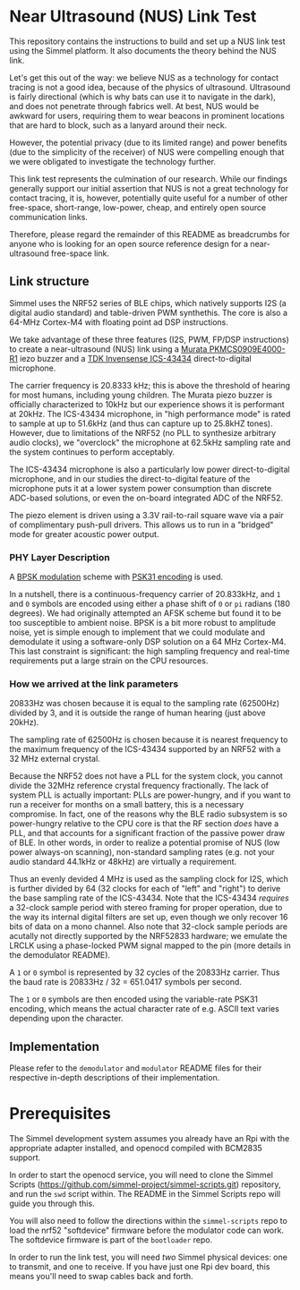 # Near Ultrasound (NUS) Link Test

This repository contains the instructions to build and set up a NUS link test using
the Simmel platform. It also documents the theory behind the NUS link.

Let's get this out of the way: we believe NUS as a technology for
contact tracing is not a good idea, because of the physics of
ultrasound. Ultrasound is fairly directional (which is why bats can
use it to navigate in the dark), and does not penetrate through
fabrics well. At best, NUS would be awkward for users, requiring
them to wear beacons in prominent locations that are hard to block,
such as a lanyard around their neck. 

However, the potential privacy (due to its limited range) and power
benefits (due to the simplicity of the receiver) of NUS were
compelling enough that we were obligated to investigate the technology
further.

This link test represents the culmination of our research. While our
findings generally support our initial assertion that NUS is not a
great technology for contact tracing, it is, however, potentially
quite useful for a number of other free-space, short-range, low-power,
cheap, and entirely open source communication links.

Therefore, please regard the remainder of this README as breadcrumbs
for anyone who is looking for an open source reference design for a
near-ultrasound free-space link.


## Link structure

Simmel uses the NRF52 series of BLE chips, which natively supports I2S
(a digital audio standard) and table-driven PWM synthethis. The core
is also a 64-MHz Cortex-M4 with floating point ad DSP instructions.

We take advantage of these three features (I2S, PWM,
FP/DSP instructions) to create a near-ultrasound (NUS) link using a
[Murata PKMCS0909E4000-R1](https://www.murata.com/en-us/api/pdfdownloadapi?cate=&partno=PKMCS0909E4000-R1)
iezo buzzer and a [TDK Invensense ICS-43434](https://invensense.tdk.com/products/ics-43434/)
direct-to-digital microphone.

The carrier frequency is 20.8333 kHz; this is above the threshold of
hearing for most humans, including young children. The Murata piezo
buzzer is officially characterized to 10kHz but our experience shows
it is performant at 20kHz. The ICS-43434 microphone, in "high
performance mode" is rated to sample at up to 51.6kHz (and thus can
capture up to 25.8kHZ tones). However, due to limitations of the NRF52
(no PLL to synthesize arbitrary audio clocks), we "overclock" the
microphone at 62.5kHz sampling rate and the system continues to
perform acceptably.

The ICS-43434 microphone is also a particularly low power
direct-to-digital microphone, and in our studies the direct-to-digital
feature of the microphone puts it at a lower system power consumption
than discrete ADC-based solutions, or even the on-board integrated ADC
of the NRF52.

The piezo element is driven using a 3.3V rail-to-rail square wave
via a pair of complimentary push-pull drivers. This allows us to run
in a "bridged" mode for greater acoustic power output. 

### PHY Layer Description

A [BPSK
modulation](http://www.arrl.org/files/file/Technology/tis/info/pdf/x9907003.pdf)
scheme with [PSK31
encoding](http://www.arrl.org/files/file/Technology/tis/info/pdf/x9907003.pdf)
is used.

In a nutshell, there is a continuous-frequency carrier of 20.833kHz,
and `1` and `0` symbols are encoded using either a phase shift of `0`
or `pi` radians (180 degrees). We had originally attempted an AFSK
scheme but found it to be too susceptible to ambient noise. BPSK is
a bit more robust to amplitude noise, yet is simple enough to implement
that we could modulate and demodulate it using a software-only DSP solution
on a 64 MHz Cortex-M4. This last constraint is significant: the high sampling
frequency and real-time requirements put a large strain on the CPU resources.

### How we arrived at the link parameters

20833Hz was chosen because it is equal to the sampling rate (62500Hz) divided by 3,
and it is outside the range of human hearing (just above 20kHz).

The sampling rate of 62500Hz is chosen because it is nearest frequency
to the maximum frequency of the ICS-43434 supported by an NRF52 with a
32 MHz external crystal.

Because the NRF52 does not have a PLL for the system clock, you cannot
divide the 32MHz reference crystal frequency fractionally. The lack of
system PLL is actually important: PLLs are power-hungry, and if you
want to run a receiver for months on a small battery, this is a
necessary compromise. In fact, one of the reasons why the BLE radio
subsystem is so power-hungry relative to the CPU core is that the RF
section _does_ have a PLL, and that accounts for a significant
fraction of the passive power draw of BLE. In other words, in order to
realize a potential promise of NUS (low power always-on scanning),
non-standard sampling rates (e.g. not your audio standard 44.1kHz or
48kHz) are virtually a requirement.

Thus an evenly devided 4 MHz is used as the sampling clock for I2S,
which is further divided by 64 (32 clocks for each of "left" and
"right") to derive the base sampling rate of the ICS-43434. Note that
the ICS-43434 *requires* a 32-clock sample period with stereo framing
for proper operation, due to the way its internal digital filters are
set up, even though we only recover 16 bits of data on a mono
channel. Also note that 32-clock sample periods are acutally not
directly supported by the NRF52833 hardware; we emulate the LRCLK
using a phase-locked PWM signal mapped to the pin (more details in the
demodulator README).

A `1` or `0` symbol is represented by 32 cycles of the 20833Hz
carrier.  Thus the baud rate is 20833Hz / 32 = 651.0417 symbols per
second.

The `1` or `0` symbols are then encoded using the variable-rate PSK31
encoding, which means the actual character rate of e.g. ASCII text
varies depending upon the character.

## Implementation

Please refer to the `demodulator` and `modulator` README files for
their respective in-depth descriptions of their implementation.

# Prerequisites
The Simmel development system assumes you already have an Rpi with the
appropriate adapter installed, and openocd compiled with BCM2835
support.

In order to start the openocd service, you will need to clone
the Simmel Scripts
(https://github.com/simmel-project/simmel-scripts.git) repository, and
run the `swd` script within. The README in the Simmel Scripts repo
will guide you through this.

You will also need to follow the directions within the
`simmel-scripts` repo to load the nrf52 "softdevice" firmware before
the modulator code can work. The softdevice firmware is part of the
`bootloader` repo.

In order to run the link test, you will need *two* Simmel physical devices:
one to transmit, and one to receive. If you have just one Rpi dev board,
this means you'll need to swap cables back and forth.

